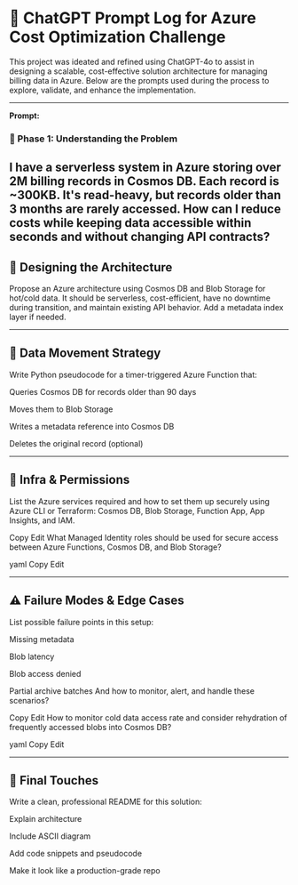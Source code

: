 # 🤖 ChatGPT Prompt Log for Azure Cost Optimization Challenge

This project was ideated and refined using ChatGPT-4o to assist in designing a scalable, cost-effective solution architecture for managing billing data in Azure. Below are the prompts used during the process to explore, validate, and enhance the implementation.

---
**Prompt:**

### 🧠 Phase 1: Understanding the Problem
I have a serverless system in Azure storing over 2M billing records in Cosmos DB. Each record is ~300KB. It's read-heavy, but records older than 3 months are rarely accessed. How can I reduce costs while keeping data accessible within seconds and without changing API contracts?
---

## 🧱 Designing the Architecture
Propose an Azure architecture using Cosmos DB and Blob Storage for hot/cold data. It should be serverless, cost-efficient, have no downtime during transition, and maintain existing API behavior. Add a metadata index layer if needed.

---

## 🧪 Data Movement Strategy

Write Python pseudocode for a timer-triggered Azure Function that:

Queries Cosmos DB for records older than 90 days

Moves them to Blob Storage

Writes a metadata reference into Cosmos DB

Deletes the original record (optional)

---

## 🔐 Infra & Permissions

List the Azure services required and how to set them up securely using Azure CLI or Terraform: Cosmos DB, Blob Storage, Function App, App Insights, and IAM.

Copy
Edit
What Managed Identity roles should be used for secure access between Azure Functions, Cosmos DB, and Blob Storage?

yaml
Copy
Edit

---

## ⚠️ Failure Modes & Edge Cases

List possible failure points in this setup:

Missing metadata

Blob latency

Blob access denied

Partial archive batches
And how to monitor, alert, and handle these scenarios?

Copy
Edit
How to monitor cold data access rate and consider rehydration of frequently accessed blobs into Cosmos DB?

yaml
Copy
Edit

---

## 🧽 Final Touches

Write a clean, professional README for this solution:

Explain architecture

Include ASCII diagram

Add code snippets and pseudocode

Make it look like a production-grade repo
